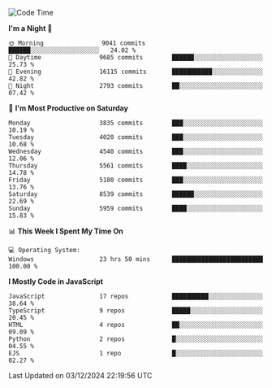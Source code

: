 <!--START_SECTION:waka-->
![Code Time](http://img.shields.io/badge/Code%20Time-3%2C411%20hrs%2055%20mins-blue)

**I'm a Night 🦉** 

```text
🌞 Morning                9041 commits        ██████░░░░░░░░░░░░░░░░░░░   24.02 % 
🌆 Daytime                9685 commits        ██████░░░░░░░░░░░░░░░░░░░   25.73 % 
🌃 Evening                16115 commits       ███████████░░░░░░░░░░░░░░   42.82 % 
🌙 Night                  2793 commits        ██░░░░░░░░░░░░░░░░░░░░░░░   07.42 % 
```
📅 **I'm Most Productive on Saturday** 

```text
Monday                   3835 commits        ███░░░░░░░░░░░░░░░░░░░░░░   10.19 % 
Tuesday                  4020 commits        ███░░░░░░░░░░░░░░░░░░░░░░   10.68 % 
Wednesday                4540 commits        ███░░░░░░░░░░░░░░░░░░░░░░   12.06 % 
Thursday                 5561 commits        ████░░░░░░░░░░░░░░░░░░░░░   14.78 % 
Friday                   5180 commits        ███░░░░░░░░░░░░░░░░░░░░░░   13.76 % 
Saturday                 8539 commits        ██████░░░░░░░░░░░░░░░░░░░   22.69 % 
Sunday                   5959 commits        ████░░░░░░░░░░░░░░░░░░░░░   15.83 % 
```


📊 **This Week I Spent My Time On** 

```text
💻 Operating System: 
Windows                  23 hrs 50 mins      █████████████████████████   100.00 % 
```

**I Mostly Code in JavaScript** 

```text
JavaScript               17 repos            ██████████░░░░░░░░░░░░░░░   38.64 % 
TypeScript               9 repos             █████░░░░░░░░░░░░░░░░░░░░   20.45 % 
HTML                     4 repos             ██░░░░░░░░░░░░░░░░░░░░░░░   09.09 % 
Python                   2 repos             █░░░░░░░░░░░░░░░░░░░░░░░░   04.55 % 
EJS                      1 repo              █░░░░░░░░░░░░░░░░░░░░░░░░   02.27 % 
```




 Last Updated on 03/12/2024 22:19:56 UTC
<!--END_SECTION:waka-->

<!--
**likaiqiang/likaiqiang** is a ✨ _special_ ✨ repository because its `README.md` (this file) appears on your GitHub profile.

Here are some ideas to get you started:

- 🔭 I’m currently working on ...
- 🌱 I’m currently learning ...
- 👯 I’m looking to collaborate on ...
- 🤔 I’m looking for help with ...
- 💬 Ask me about ...
- 📫 How to reach me: ...
- 😄 Pronouns: ...
- ⚡ Fun fact: ...
-->
